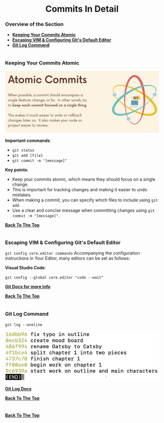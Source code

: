 <h1 align="center">Commits In Detail</h1>

### Overview of the Section
* **[Keeping Your Commits Atomic](#atomic)**
* **[Escaping VIM & Configuring Git's Default Editor](#configuring)**
* **[Git Log Command](#git-log)**

#
### <a name="Atomic">Keeping Your Commits Atomic</a>

![Atomic](https://github.com/tsokac2/-_-_Git_and_GitHub_CheatSheet/blob/main/src/11.JPG)

**Important commands**:

- ``git status``
- ``git add [file]``
- ``git commit -m "[message]"``

**Key points**:

- Keep your commits atomic, which means they should focus on a single change.
- This is important for tracking changes and making it easier to undo mistakes.
- When making a commit, you can specify which files to include using ``git add``.
- Use a clear and concise message when committing changes using ``git commit -m "[message]"``.

**[Back To The Top](#Overview-of-the-Section)**
#

### <a name="configuring"> Escaping VIM & Configuring Git's Default Editor </a>

``git config core.editor commands``
Accompanying the configuration instructions in Your Editor, many editors can be set as follows:

**Visual Studio Code**:

``git config --global core.editor "code --wait"``

**[Git Docs for more info](https://git-scm.com/book/en/v2/Appendix-C%3A-Git-Commands-Setup-and-Config)**

**[Back To The Top](#Overview-of-the-Section)**
#
### <a name="git-log">Git Log Command</a>

``git log --oneline``

![Oneline](https://github.com/tsokac2/-_-_Git_and_GitHub_CheatSheet/blob/main/src/12.JPG)

**[Git Log Docs](https://git-scm.com/docs/git-log)**

**[Back To The Top](#Overview-of-the-Section)**
#


**[Back To The Top](#Overview-of-the-Section)**
#

